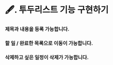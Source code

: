 # 🖋. 투두리스트 기능 구현하기

### 제목과 내용을 등록 가능합니다.

### 할 일 / 완료한 목록으로 이동이 가능합니다.

### 삭제하고 싶은 일정이 삭제가 가능합니다.
